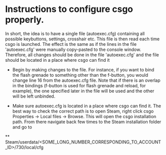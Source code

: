# Instructions to configure csgo properly.
 In short, the idea is to have a single file (autoexec.cfg) containing all possible keybuttons, settings, crosshair etc. 
 This file is then read each time csgo is launched.
 The effect is the same as if the lines in the file 'autoexec.cfg' were manually copy-pasted to the console window.
 Therefore, all changes should be done in the file 'autoexec.cfg' and the file should be located in a place where csgo can find it


* Begin by making changes to the file. For instance, if you want to bind the flash grenade to something other than the f-button, you would change line 16 from the autoexec.cfg file. Note that if there is an overlap in the bindings (f-button is used for flash grenade and reload, for example), the one specified later in the file will be used and the other will be left unbinded.

* Make sure autoexec.cfg is located in a place where csgo can find it. The best way to check the correct path is to open Steam, right click csgo Properties -> Local files -> Browse. This will open the csgo installation path. From there navigate back few times to the Steam installation folder and go to 

** Steam/userdata/<SOME_LONG_NUMBER_CORRESPONDING_TO_ACCOUNT_ID>/730/local/cfg


